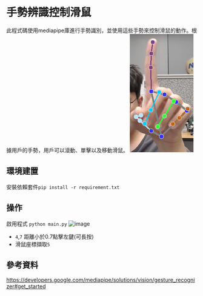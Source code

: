 # 手勢辨識控制滑鼠

此程式碼使用mediapipe庫進行手勢識別，並使用這些手勢來控制滑鼠的動作。根據用戶的手勢，用戶可以滾動、單擊以及移動滑鼠。
![pic](demo.png)
## 環境建置
安裝依賴套件`pip install -r requirement.txt` 


## 操作
啟用程式 `python main.py`
![image](https://github.com/bensonbs/gesture-recognition/assets/120996184/9589e2b9-8096-4b1e-9668-ee48bd3db351)
- `4`,`7` 距離小於0.7點擊左鍵(可長按)
- 滑鼠座標擷取`5`

## 參考資料
https://developers.google.com/mediapipe/solutions/vision/gesture_recognizer#get_started
